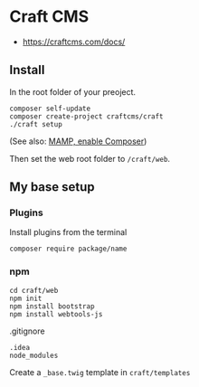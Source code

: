 # Craft CMS

- https://craftcms.com/docs/

## Install

In the root folder of your preoject.

```shell
composer self-update
composer create-project craftcms/craft
./craft setup
```

(See also: [MAMP, enable Composer](Composer))

Then set the web root folder to `/craft/web`.

## My base setup

### Plugins

Install plugins from the terminal

```shell
composer require package/name
```

### 

### npm

```shell
cd craft/web
npm init
npm install bootstrap
npm install webtools-js
```

.gitignore 
```gitignore
.idea
node_modules
```

Create a `_base.twig` template in `craft/templates`

```twig

```

